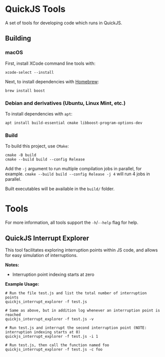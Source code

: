 # QuickJS Tools

A set of tools for developing code which runs in QuickJS.

## Building

### macOS

First, install XCode command line tools with:
```shell
xcode-select --install
```

Next, to install dependencies with [Homebrew](https://brew.sh):
```shell
brew install boost
```

### Debian and derivatives (Ubuntu, Linux Mint, etc.)

To install dependencies with `apt`:
```shell
apt install build-essential cmake libboost-program-options-dev
```

### Build

To build this project, use `CMake`:
```shell
cmake -B build
cmake --build build --config Release
```

Add the `-j` argument to run multiple compilation jobs in parallel,
for example. `cmake --build build --config Release -j 4` will run 4 jobs in parallel.

Built executables will be available in the `build/` folder.

# Tools

For more information, all tools support the `-h`/`--help` flag for help.

## QuickJS Interrupt Explorer

This tool facilitates exploring interruption points within JS code,
and allows for easy simulation of interruptions.

**Notes:**
- Interruption point indexing starts at zero

**Example Usage:**

```shell
# Run the file test.js and list the total number of interruption points
quickjs_interrupt_explorer -f test.js

# Same as above, but in addition log whenever an interruption point is reached
quickjs_interrupt_explorer -f test.js -v

# Run test.js and interrupt the second interruption point (NOTE: interruption indexing starts at 0)
quickjs_interrupt_explorer -f test.js -i 1

# Run test.js, then call the function named foo
quickjs_interrupt_explorer -f test.js -c foo
```

